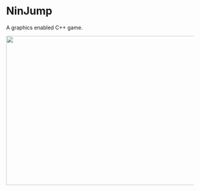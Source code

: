 # NinJump

A graphics enabled C++ game.

<img src="https://github.com/paramsingh96/NinJump/blob/master/NinJumpImage.PNG" height="400" width="600">
